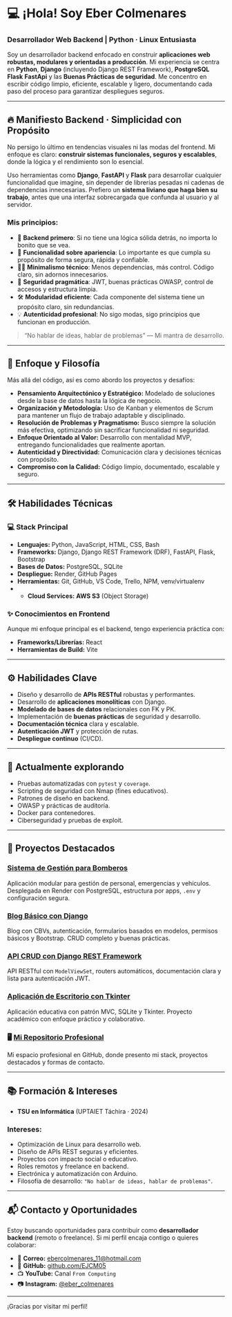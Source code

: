# 💻 ¡Hola! Soy Eber Colmenares
### Desarrollador Web Backend | Python · Linux Entusiasta

Soy un desarrollador backend enfocado en construir **aplicaciones web robustas, modulares y orientadas a producción**. Mi experiencia se centra en **Python**, **Django** (incluyendo Django REST Framework), **PostgreSQL** **Flask** **FastApi** y las **Buenas Prácticas de seguridad**. Me concentro en escribir código limpio, eficiente, escalable y ligero, documentando cada paso del proceso para garantizar despliegues seguros.

---

## 🔥 Manifiesto Backend · Simplicidad con Propósito

No persigo lo último en tendencias visuales ni las modas del frontend. Mi enfoque es claro: **construir sistemas funcionales, seguros y escalables**, donde la lógica y el rendimiento son lo esencial.

Uso herramientas como **Django**, **FastAPI** y **Flask** para desarrollar cualquier funcionalidad que imagine, sin depender de librerías pesadas ni cadenas de dependencias innecesarias. Prefiero un **sistema liviano que haga bien su trabajo**, antes que una interfaz sobrecargada que confunda al usuario y al servidor.

### Mis principios:

- 🧱 **Backend primero**: Si no tiene una lógica sólida detrás, no importa lo bonito que se vea.
- 🚀 **Funcionalidad sobre apariencia**: Lo importante es que cumpla su propósito de forma segura, rápida y confiable.
- 🧘‍♂️ **Minimalismo técnico**: Menos dependencias, más control. Código claro, sin adornos innecesarios.
- 🔐 **Seguridad pragmática**: JWT, buenas prácticas OWASP, control de accesos y estructura limpia.
- 🛠️ **Modularidad eficiente**: Cada componente del sistema tiene un propósito claro, sin redundancias.
- 💡 **Autenticidad profesional**: No sigo modas, sigo principios que funcionan en producción.

> “No hablar de ideas, hablar de problemas” — Mi mantra de desarrollo.

---

## 🚀 Enfoque y Filosofía

Más allá del código, así es como abordo los proyectos y desafíos:

* **Pensamiento Arquitectónico y Estratégico:** Modelado de soluciones desde la base de datos hasta la lógica de negocio.
* **Organización y Metodología:** Uso de Kanban y elementos de Scrum para mantener un flujo de trabajo adaptable y disciplinado.
* **Resolución de Problemas y Pragmatismo:** Busco siempre la solución más efectiva, optimizando sin sacrificar funcionalidad ni seguridad.
* **Enfoque Orientado al Valor:** Desarrollo con mentalidad MVP, entregando funcionalidades que realmente aportan.
* **Autenticidad y Directividad:** Comunicación clara y decisiones técnicas con propósito.
* **Compromiso con la Calidad:** Código limpio, documentado, escalable y seguro.

---

## 🛠️ Habilidades Técnicas

### 💻 Stack Principal

* **Lenguajes:** Python, JavaScript, HTML, CSS, Bash
* **Frameworks:** Django, Django REST Framework (DRF), FastAPI, Flask, Bootstrap
* **Bases de Datos:** PostgreSQL, SQLite
* **Despliegue:** Render, GitHub Pages
* **Herramientas:** Git, GitHub, VS Code, Trello, NPM, venv/virtualenv
* * **Cloud Services:** **AWS S3** (Object Storage)


### ✨ Conocimientos en Frontend

Aunque mi enfoque principal es el backend, tengo experiencia práctica con:

* **Frameworks/Librerías:** React
* **Herramientas de Build:** Vite

---

## ⚙️ Habilidades Clave

* Diseño y desarrollo de **APIs RESTful** robustas y performantes.
* Desarrollo de **aplicaciones monolíticas** con Django.
* **Modelado de bases de datos** relacionales con FK y PK.
* Implementación de **buenas prácticas** de seguridad y desarrollo.
* **Documentación técnica** clara y escalable.
* **Autenticación JWT** y protección de rutas.
* **Despliegue continuo** (CI/CD).

---

## 🌱 Actualmente explorando

* Pruebas automatizadas con `pytest` y `coverage`.
* Scripting de seguridad con Nmap (fines educativos).
* Patrones de diseño en backend.
* OWASP y prácticas de auditoría.
* Docker para contenedores.
* Ciberseguridad y pruebas de exploit.

---

## 🚀 Proyectos Destacados

### [Sistema de Gestión para Bomberos](https://cuerpobomberossc.com)
Aplicación modular para gestión de personal, emergencias y vehículos. Desplegada en Render con PostgreSQL, estructura por apps, `.env` y configuración segura.

### [Blog Básico con Django](https://github.com/EJCM05/Blog-Spot)
Blog con CBVs, autenticación, formularios basados en modelos, permisos básicos y Bootstrap. CRUD completo y buenas prácticas.

### [API CRUD con Django REST Framework](https://github.com/EJCM05/DRF-API-CRUD-DJANGO)
API RESTful con `ModelViewSet`, routers automáticos, documentación clara y lista para autenticación JWT.

### [Aplicación de Escritorio con Tkinter](https://github.com/EJCM05/ProyectoSocioTecnologico-Trayecto-2.git)
Aplicación educativa con patrón MVC, SQLite y Tkinter. Proyecto académico con enfoque práctico y colaborativo.

### 🖥️ [Mi Repositorio Profesional](https://github.com/EJCM05/EJCM05)
Mi espacio profesional en GitHub, donde presento mi stack, proyectos destacados y formas de contacto.

---

## 📚 Formación & Intereses

* **TSU en Informática** (UPTAIET Táchira · 2024)

### Intereses:

* Optimización de Linux para desarrollo web.
* Diseño de APIs REST seguras y eficientes.
* Proyectos con impacto social o educativo.
* Roles remotos y freelance en backend.
* Electrónica y automatización con Arduino.
* Filosofía de desarrollo: `"No hablar de ideas, hablar de problemas"`.

---

## 📬 Contacto y Oportunidades

Estoy buscando oportunidades para contribuir como **desarrollador backend** (remoto o freelance). Si mi perfil encaja contigo o quieres colaborar:

* 📧 **Correo:** ebercolmenares_11@hotmail.com  
* 🐙 **GitHub:** [github.com/EJCM05](https://github.com/EJCM05)  
* 📺 **YouTube:** Canal `From Computing`  
* 📷 **Instagram:** [@eber_colmenares](https://www.instagram.com/eber_colmenares?igsh=bHBxbTg2c2g0djVp)

---

¡Gracias por visitar mi perfil!
